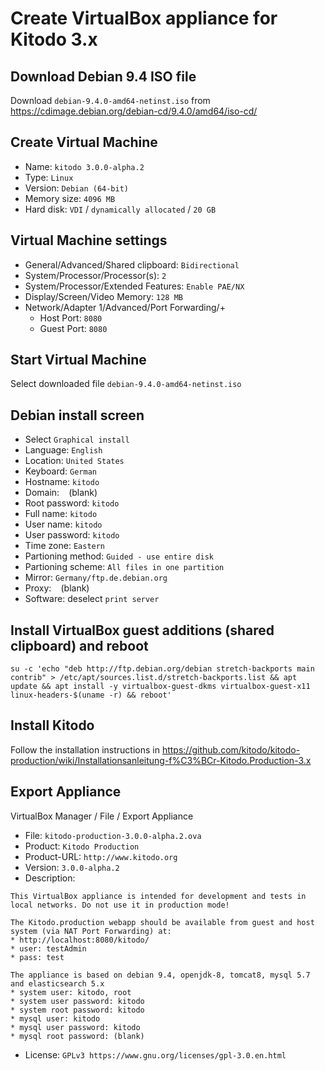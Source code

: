 # Create VirtualBox appliance for Kitodo 3.x

## Download Debian 9.4 ISO file

Download `debian-9.4.0-amd64-netinst.iso` from <https://cdimage.debian.org/debian-cd/9.4.0/amd64/iso-cd/>

## Create Virtual Machine

* Name: `kitodo 3.0.0-alpha.2`
* Type: `Linux`
* Version: `Debian (64-bit)`
* Memory size: `4096 MB`
* Hard disk: `VDI` / `dynamically allocated` / `20 GB`

## Virtual Machine settings

* General/Advanced/Shared clipboard: `Bidirectional`
* System/Processor/Processor(s): `2`
* System/Processor/Extended Features: `Enable PAE/NX`
* Display/Screen/Video Memory: `128 MB`
* Network/Adapter 1/Advanced/Port Forwarding/+
  * Host Port: `8080`
  * Guest Port: `8080`

## Start Virtual Machine

Select downloaded file `debian-9.4.0-amd64-netinst.iso`

## Debian install screen

* Select `Graphical install`
* Language: `English`
* Location: `United States`
* Keyboard: `German`
* Hostname: `kitodo`
* Domain: ` ` (blank)
* Root password: `kitodo`
* Full name: `kitodo`
* User name: `kitodo`
* User password: `kitodo`
* Time zone: `Eastern`
* Partioning method: `Guided - use entire disk`
* Partioning scheme: `All files in one partition`
* Mirror: `Germany/ftp.de.debian.org`
* Proxy: ` ` (blank)
* Software: deselect `print server`

## Install VirtualBox guest additions (shared clipboard) and reboot

```
su -c 'echo "deb http://ftp.debian.org/debian stretch-backports main contrib" > /etc/apt/sources.list.d/stretch-backports.list && apt update && apt install -y virtualbox-guest-dkms virtualbox-guest-x11 linux-headers-$(uname -r) && reboot'
```

## Install Kitodo

Follow the installation instructions in <https://github.com/kitodo/kitodo-production/wiki/Installationsanleitung-f%C3%BCr-Kitodo.Production-3.x>

## Export Appliance

VirtualBox Manager / File / Export Appliance

* File: `kitodo-production-3.0.0-alpha.2.ova`
* Product: `Kitodo Production`
* Product-URL: `http://www.kitodo.org`
* Version: `3.0.0-alpha.2`
* Description:
```
This VirtualBox appliance is intended for development and tests in local networks. Do not use it in production mode!

The Kitodo.production webapp should be available from guest and host system (via NAT Port Forwarding) at:
* http://localhost:8080/kitodo/
* user: testAdmin
* pass: test

The appliance is based on debian 9.4, openjdk-8, tomcat8, mysql 5.7 and elasticsearch 5.x
* system user: kitodo, root
* system user password: kitodo
* system root password: kitodo
* mysql user: kitodo
* mysql user password: kitodo
* mysql root password: (blank)
```
* License: `GPLv3 https://www.gnu.org/licenses/gpl-3.0.en.html`
